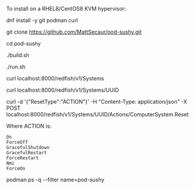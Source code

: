 To install on a RHEL8/CentOS8 KVM hypervisor:

dnf install -y git podman curl

git clone https://github.com/MattSecaur/pod-sushy.git

cd pod-sushy

./build.sh

./run.sh

curl localhost:8000/redfish/v1/Systems

curl localhost:8000/redfish/v1/Systems/UUID

curl -d '{"ResetType":"ACTION"}' -H "Content-Type: application/json" -X POST localhost:8000/redfish/v1/Systems/UUID/Actions/ComputerSystem.Reset

Where ACTION is:

	On
	ForceOff
	GracefulShutdown
	GracefulRestart
	ForceRestart
	Nmi
	ForceOn


podman ps -q --filter name=pod-sushy
